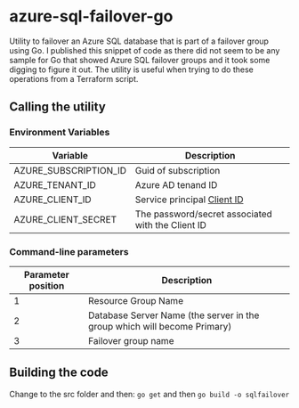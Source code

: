 # azure-sql-failover-go
Utility to failover an Azure SQL database that is part of a failover group using Go. I published this snippet of code as there did not seem to be any sample for Go that showed Azure SQL failover groups and it took some digging to figure it out. The utility is useful when trying to do these operations from a Terraform script.

## Calling the utility

### Environment Variables 

| Variable | Description |
|----------|-------------|
| AZURE_SUBSCRIPTION_ID | Guid of subscription |
| AZURE_TENANT_ID | Azure AD tenand ID |
| AZURE_CLIENT_ID | Service principal [Client ID](https://github.com/cloudfoundry/bosh-azure-cpi-release/blob/master/docs/get-started/create-service-principal.md) |
| AZURE_CLIENT_SECRET | The password/secret associated with the Client ID |

### Command-line parameters

| Parameter position | Description |
|-----------|-------------|
| 1 | Resource Group Name |
| 2 | Database Server Name (the server in the group which will become Primary) |
| 3 | Failover group name |

## Building the code

Change to the src folder and then:
`go get` and then `go build -o sqlfailover`
